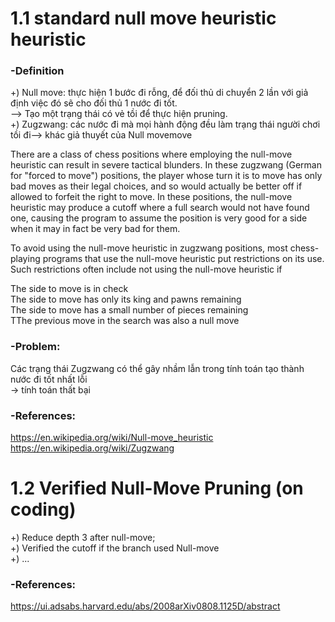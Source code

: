 # 1.1 standard null move heuristic heuristic

### -Definition
+) Null move: thực hiện 1 bước đi rỗng, để đối thủ di chuyển 2 lần với giả định việc đó sẽ cho đối thủ 1 nước đi tốt.   
--> Tạo một trạng thái có vẻ tồi để thực hiện pruning.  
+) Zugzwang: các nước đi mà mọi hành động đều làm trạng thái người chơi tồi đi--> khác giả thuyết của Null movemove  


There are a class of chess positions where employing the null-move heuristic can result in severe tactical blunders. In these zugzwang (German for "forced to move") positions, the player whose turn it is to move has only bad moves as their legal choices, and so would actually be better off if allowed to forfeit the right to move. In these positions, the null-move heuristic may produce a cutoff where a full search would not have found one, causing the program to assume the position is very good for a side when it may in fact be very bad for them.

To avoid using the null-move heuristic in zugzwang positions, most chess-playing programs that use the null-move heuristic put restrictions on its use. Such restrictions often include not using the null-move heuristic if

The side to move is in check  
The side to move has only its king and pawns remaining  
The side to move has a small number of pieces remaining  
TThe previous move in the search was also a null move  

### -Problem:
Các trạng thái Zugzwang có thể gây nhầm lẫn trong tính toán tạo thành nước đi tốt nhất lỗi   
-> tính toán thất bại   

### -References:
https://en.wikipedia.org/wiki/Null-move_heuristic  
https://en.wikipedia.org/wiki/Zugzwang


# 1.2 Verified Null-Move Pruning (on coding)
+) Reduce depth 3 after null-move;   
+) Verified the cutoff if the branch used Null-move   
+) ...   
### -References:
https://ui.adsabs.harvard.edu/abs/2008arXiv0808.1125D/abstract